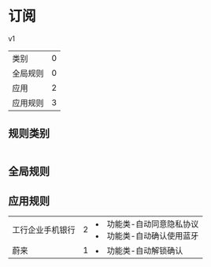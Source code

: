 # 订阅

v1

|||
| - |:-:|
|类别|0|
|全局规则|0|
|应用|2|
|应用规则|3|

## 规则类别

|||
| - |:-:|


## 全局规则



## 应用规则

||||
| - |:-:|-|
|工行企业手机银行|2|<li>功能类-自动同意隐私协议<li>功能类-自动确认使用蓝牙|
|蔚来|1|<li>功能类-自动解锁确认|
